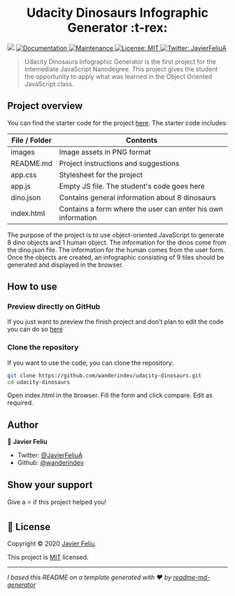 <h1 align="center">Udacity Dinosaurs Infographic Generator :t-rex:</h1>
<p>
  <img src="https://img.shields.io/badge/version-1.0-blue.svg?cacheSeconds=2592000" />
  <a href="https://github.com/wanderindev/udacity-dinosaurs/blob/master/README.md">
    <img alt="Documentation" src="https://img.shields.io/badge/documentation-yes-brightgreen.svg" target="_blank" />
  </a>
  <a href="https://github.com/wanderindev/udacity-dinosaurs/graphs/commit-activity">
    <img alt="Maintenance" src="https://img.shields.io/badge/Maintained%3F-yes-brightgreen.svg" target="_blank" />
  </a>
  <a href="https://github.com/wanderindev/udacity-casting-agency/blob/master/LICENSE.md">
    <img alt="License: MIT" src="https://img.shields.io/badge/License-MIT-yellow.svg" target="_blank" />
  </a>
  <a href="https://twitter.com/JavierFeliuA">
    <img alt="Twitter: JavierFeliuA" src="https://img.shields.io/twitter/follow/JavierFeliuA.svg?style=social" target="_blank" />
  </a>
</p>

>Udacity Dinosaurs Infographic Generator is the first project for the Intemediate JavaScript Nanodegree. This
> project gives the student the opportunity to apply what was learned in the Object Oriented JavaScript class.

## Project overview
You can find the starter code for the project [here](https://github.com/udacity/Javascript).  The starter code includes:

| File / Folder                 | Contents                                                                            |
|-------------------------------|-------------------------------------------------------------------------------------|
| images                        | Image assets in PNG format                                                          |
| README.md                     | Project instructions and suggestions                                                |
| app.css                       | Stylesheet for the project                                                          |
| app.js                        | Empty JS file. The student's code goes here                                         |
| dino.json                     | Contains general information about 8 dinosaurs                                      |
| index.html                    | Contains a form where the user can enter his own information                        |

The purpose of the project is to use object-oriented JavaScript to generate 8 dino objects and 1 human object.  The
information for the dinos come from the dino.json file.  The information for the human comes from the user form.
Once the objects are created, an infographic consisting of 9 tiles should be generated and displayed in the browser.

## How to use

### Preview directly on GitHub
If you just want to preview the finish project and don't plan to edit the code you can do so
[here](https://htmlpreview.github.io/?https://github.com/wanderindev/udacity-dinosaurs/blob/master/index.html)

### Clone the repository
If you want to use the code, you can clone the repository:
```sh
git clone https://github.com/wanderindev/udacity-dinosaurs.git
cd udacity-dinosaurs
``` 
Open index.html in the browser.  Fill the form and click compare.  Edit as required.

## Author

👤 **Javier Feliu**

* Twitter: [@JavierFeliuA](https://twitter.com/JavierFeliuA)
* Github: [@wanderindev](https://github.com/wanderindev)

## Show your support

Give a ⭐️ if this project helped you!

## 📝 License

Copyright © 2020 [Javier Feliu](https://github.com/wanderindev).<br />

This project is [MIT](https://github.com/wanderindev/udacity-dinosaurs/blob/master/LICENSE.md) licensed.

***
_I based this README on a template generated with ❤️ by [readme-md-generator](https://github.com/kefranabg/readme-md-generator)_